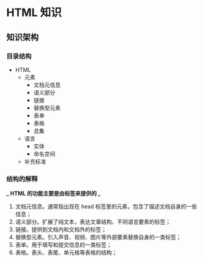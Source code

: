 # HTML 知识

## 知识架构

### 目录结构

- HTML
  - 元素
    - 文档元信息
    - 语义部分
    - 链接
    - 替换型元素
    - 表单
    - 表格
    - 总集
  - 语言
    - 实体
    - 命名空间
  - 补充标准

### 结构的解释

**_ HTML 的功能主要是由标签来提供的 _**

1. 文档元信息。通常指出现在 head 标签里的元素，包含了描述文档自身的一些信息；
2. 语义部分。扩展了纯文本，表达文章结构、不同语言要素的标签；
3. 链接。提供到文档内和文档外的标签；
4. 替换型元素。引入声音、视频、图片等外部要素替换自身的一类标签；
5. 表单。用于填写和提交信息的一类标签；
6. 表格。表头、表尾、单元格等表格的结构；
